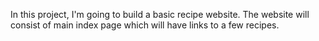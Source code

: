 In this project, I'm going to build a basic recipe website. The website will consist of main index page which will have links to a few recipes.
